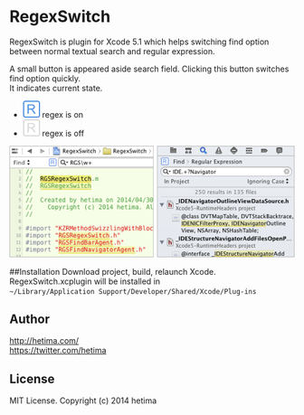 # RegexSwitch

RegexSwitch is plugin for Xcode 5.1 which helps switching find option between normal textual search and regular expression.

A small button is appeared aside search field. Clicking this button switches find option quickly.  
It indicates current state.


- ![regex_on.png](RegexSwitch/Resources/regex_on.png) regex is on
- ![regex_off.png](RegexSwitch/Resources/regex_off.png) regex is off

![screenshot.png](screenshot.png)


##Installation
Download project, build, relaunch Xcode.  
RegexSwitch.xcplugin will be installed in  
 `~/Library/Application Support/Developer/Shared/Xcode/Plug-ins`


## Author
http://hetima.com/  
https://twitter.com/hetima

## License 
MIT License. Copyright (c) 2014 hetima
